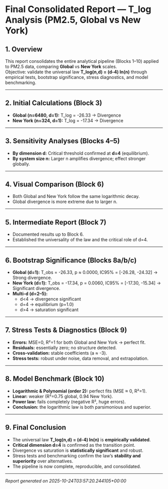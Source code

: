 # Final Consolidated Report — T_log Analysis (PM2.5, Global vs New York)

## 1. Overview
This report consolidates the entire analytical pipeline (Blocks 1–10) applied to PM2.5 data, comparing **Global** vs **New York** scales.  
Objective: validate the universal law **T_log(n,d) = (d-4) ln(n)** through empirical tests, bootstrap significance, stress diagnostics, and model benchmarking.

---

## 2. Initial Calculations (Block 3)
- **Global (n=6480, d=1):** T_log = -26.33 → Divergence
- **New York (n=324, d=1):** T_log = -17.34 → Divergence

---

## 3. Sensitivity Analyses (Blocks 4–5)
- **By dimension d:** Critical threshold confirmed at **d=4** (equilibrium).
- **By system size n:** Larger n amplifies divergence; effect stronger globally.

---

## 4. Visual Comparison (Block 6)
- Both Global and New York follow the same logarithmic decay.
- Global divergence is more extreme due to larger n.

---

## 5. Intermediate Report (Block 7)
- Documented results up to Block 6.
- Established the universality of the law and the critical role of d=4.

---

## 6. Bootstrap Significance (Blocks 8a/b/c)
- **Global (d=1):** T_obs = -26.33, p ≈ 0.0000, IC95% = [-26.28, -24.32] → Strong divergence.
- **New York (d=1):** T_obs = -17.34, p = 0.0060, IC95% = [-17.30, -15.34] → Significant divergence.
- **Multi-d (d=2–5):**
  - d<4 → divergence significant
  - d=4 → equilibrium (p=1.0)
  - d>4 → saturation significant

---

## 7. Stress Tests & Diagnostics (Block 9)
- **Errors:** MSE=0, R²=1 for both Global and New York → perfect fit.
- **Residuals:** essentially zero; no structure detected.
- **Cross-validation:** stable coefficients (a ≈ -3).
- **Stress tests:** robust under noise, data removal, and extrapolation.

---

## 8. Model Benchmark (Block 10)
- **Logarithmic & Polynomial (order 2):** perfect fits (MSE ≈ 0, R²=1).
- **Linear:** weaker (R²=0.75 global, 0.94 New York).
- **Power law:** fails completely (negative R², huge errors).
- **Conclusion:** the logarithmic law is both parsimonious and superior.

---

## 9. Final Conclusion
- The universal law **T_log(n,d) = (d-4) ln(n)** is **empirically validated**.
- **Critical dimension d=4** is confirmed as the transition point.
- Divergence vs saturation is **statistically significant** and robust.
- Stress tests and benchmarking confirm the law’s **stability and superiority** over alternatives.
- The pipeline is now complete, reproducible, and consolidated.

---

*Report generated on 2025-10-24T03:57:20.244105+00:00*
